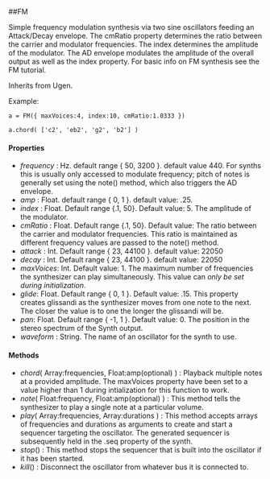 ##FM

Simple frequency modulation synthesis via two sine oscillators feeding an Attack/Decay envelope. The cmRatio property determines the ratio between the carrier and modulator frequencies. The index determines the amplitude of the modulator. The AD envelope modulates the amplitude of the overall output as well as the index property. For basic info on FM synthesis see the FM tutorial. 

Inherits from Ugen.

Example:
```javascriptjavascript
a = FM({ maxVoices:4, index:10, cmRatio:1.0333 })

a.chord( ['c2', 'eb2', 'g2', 'b2'] )
```

#### Properties

* _frequency_ : Hz. default range { 50, 3200 }. default value 440. For synths this is usually only accessed to modulate frequency; pitch of notes is generally set using the note() method, which also triggers the AD envelope.
* _amp_ : Float. default range { 0, 1 }. default value: .25.
* _index_ : Float. Default range {.1, 50}. Default value: 5. The amplitude of the modulator.
* _cmRatio_ : Float. Default range {.1, 50}. Default value: The ratio between the carrier and modulator frequencies. This ratio is maintained as different frequency values are passed to the note() method.
* _attack_ : Int. Default range { 23, 44100 }. default value: 22050
* _decay_ : Int. Default range { 23, 44100 }. default value: 22050
* _maxVoices_: Int. Default value: 1. The maximum number of frequencies the synthesizer can play simultaneously. This value can *only be set during initialization*.
* _glide_: Float. Default range { 0, 1 }. Default value: .15. This property creates glissandi as the synthesizer moves from one note to the next. The closer the value is to one the longer the glissandi will be. 
* _pan_: Float. Default range { -1, 1 }. Default value: 0. The position in the stereo spectrum of the Synth output.
* _waveform_ : String. The name of an oscillator for the synth to use.

#### Methods

* _chord_( Array:frequencies, Float:amp(optional) ) : Playback multiple notes at a provided amplitude. The maxVoices property have been set to a value higher than 1 during intialization for this function to work.
* _note_( Float:frequency, Float:amp(optional) ) : This method tells the synthesizer to play a single note at a particular volume.
* _play_( Array:frequencies, Array:durations ) : This method accepts arrays of frequencies and durations as arguments to create and start a sequencer targeting the oscillator. The generated sequencer is subsequently held in the .seq property of the synth.
* _stop_() : This method stops the sequencer that is built into the oscillator if it has been started.
* _kill_() : Disconnect the oscillator from whatever bus it is connected to. 

